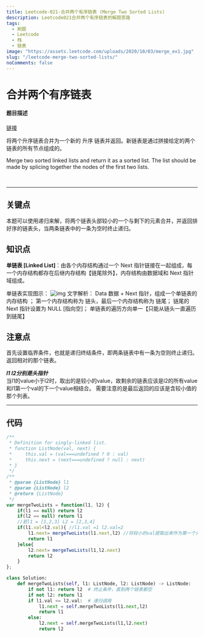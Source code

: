 ```yaml
---
title: Leetcode-021-合并两个有序链表 (Merge Two Sorted Lists)
description: Leetcode021合并两个有序链表的解题思路
tags:
  - 刷题
  - Leetcode
  - 栈
  - 链表
image: "https://assets.leetcode.com/uploads/2020/10/03/merge_ex1.jpg"
slug: "/leetcode-merge-two-sorted-lists/"
noComments: false
---
```


合并两个有序链表
====
#### 题目描述
[链接](https://leetcode-cn.com/problems/merge-two-sorted-lists)

将两个升序链表合并为一个新的 升序 链表并返回。新链表是通过拼接给定的两个链表的所有节点组成的。 

Merge two sorted linked lists and return it as a sorted list. The list should be made by splicing together the nodes of the first two lists.

 
***
关键点
----
本题可以使用递归来解，将两个链表头部较小的一个与剩下的元素合并，并返回排好序的链表头，当两条链表中的一条为空时终止递归。

知识点
----

**单链表 [Linked List]**：由各个内存结构通过一个 Next 指针链接在一起组成，每一个内存结构都存在后继内存结构【链尾除外】，内存结构由数据域和 Next 指针域组成。

单链表实现图示：
![img](https://upload-images.jianshu.io/upload_images/1411747-464ee32fe3ea830d.png?imageMogr2/auto-orient/strip|imageView2/2/w/804/format/webp)
文字解析：
Data 数据 + Next 指针，组成一个单链表的内存结构 ；
第一个内存结构称为 链头，最后一个内存结构称为 链尾；
链尾的 Next 指针设置为 NULL [指向空]；
单链表的遍历方向单一【只能从链头一直遍历到链尾】

注意点
----
首先设置临界条件，也就是递归终结条件，即两条链表中有一条为空则终止递归。返回相对的那个链表。

***l1 l2分别是头指针***  
当l1的value小于l2时，取出的是较小的value，故剩余的链表应该是l2的所有value和l1第一个val的下一个value相结合。
需要注意的是最后返回的应该是含较小值的那个列表。

***
代码
----

```js
/**
 * Definition for singly-linked list.
 * function ListNode(val, next) {
 *     this.val = (val===undefined ? 0 : val)
 *     this.next = (next===undefined ? null : next)
 * }
 */
/**
 * @param {ListNode} l1
 * @param {ListNode} l2
 * @return {ListNode}
 */
var mergeTwoLists = function(l1, l2) {
    if(l1 == null) return l2
    if(l2 == null) return l1
    //若l1 = [1,2,3] L2 = [2,3,4]
    if(l1.val<l2.val){ //l1.val =1 l2.val=2
        l1.next= mergeTwoLists(l1.next,l2) //将较小的val提取出来作为第一个元素 剩余链表做一个合并操作，内容是l1的剩余元素和l2的所有元素
        return l1
    }else{
        l2.next= mergeTwoLists(l1,l2.next)
        return l2
    }
};

```

```py
class Solution:
    def mergeTwoLists(self, l1: ListNode, l2: ListNode) -> ListNode:
        if not l1: return l2  # 终止条件，直到两个链表都空
        if not l2: return l1
        if l1.val <= l2.val:  # 递归调用
            l1.next = self.mergeTwoLists(l1.next,l2)
            return l1
        else:
            l2.next = self.mergeTwoLists(l1,l2.next)
            return l2
```
